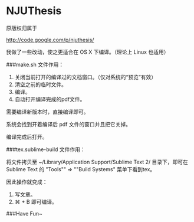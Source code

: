 NJUThesis
=========

原版权归属于

http://code.google.com/p/njuthesis/

我做了一些改动，使之更适合在 OS X 下编译。（理论上 Linux 也适用）

###make.sh 文件作用：

1. 关闭当前打开的编译过的文档窗口。（仅对系统的“预览”有效）
2. 清空之前的临时文件。
3. 编译。
4. 自动打开编译完成的pdf文件。

需要编译新版本时，直接编译即可。

系统会找到开着编译后 pdf 文件的窗口并且把它关掉。

编译完成后打开。

###tex.sublime-build 文件作用：

将文件拷贝至 ~/Library/Application Support/Sublime Text 2/ 目录下，即可在 Sublime Text 的 "Tools"" => ""Build Systems" 菜单下看到tex。

因此操作就变成：

1. 写文章。
2. ⌘ + B 即可编译。

###Have Fun~
